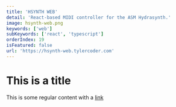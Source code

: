 ```yaml
---
title: 'HSYNTH WEB'
detail: 'React-based MIDI controller for the ASM Hydrasynth.'
image: hsynth-web.png
keywords: ['web']
subKeywords: ['react', 'typescript']
orderIndex: 19
isFeatured: false
url: 'https://hsynth-web.tylercoder.com'
---
```


# This is a title

This is some regular content with a [link](https://google.com)